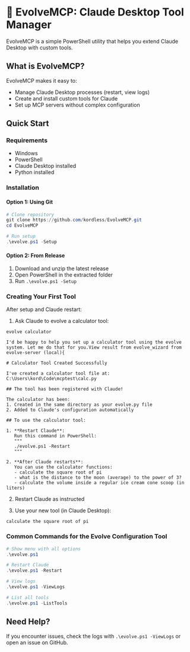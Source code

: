 # 🧠 EvolveMCP: Claude Desktop Tool Manager

EvolveMCP is a simple PowerShell utility that helps you extend Claude Desktop with custom tools.

## What is EvolveMCP?

EvolveMCP makes it easy to:
- Manage Claude Desktop processes (restart, view logs)
- Create and install custom tools for Claude
- Set up MCP servers without complex configuration

## Quick Start

### Requirements
- Windows
- PowerShell
- Claude Desktop installed
- Python installed

### Installation

#### Option 1: Using Git
```powershell
# Clone repository
git clone https://github.com/kordless/EvolveMCP.git
cd EvolveMCP

# Run setup
.\evolve.ps1 -Setup
```

#### Option 2: From Release
1. Download and unzip the latest release
2. Open PowerShell in the extracted folder
3. Run `.\evolve.ps1 -Setup`

### Creating Your First Tool

After setup and Claude restart:

1. Ask Claude to evolve a calculator tool:
```
evolve calculator
```

```
I'd be happy to help you set up a calculator tool using the evolve system. Let me do that for you.View result from evolve_wizard from evolve-server (local){

# Calculator Tool Created Successfully

I've created a calculator tool file at:
C:\Users\kord\Code\mcptest\calc.py

## The tool has been registered with Claude!

The calculator has been:
1. Created in the same directory as your evolve.py file
2. Added to Claude's configuration automatically

## To use the calculator tool:

1. **Restart Claude**:
   Run this command in PowerShell:
   """
   ./evolve.ps1 -Restart
   """
   
2. **After Claude restarts**:
   You can use the calculator functions:
   - calculate the square root of pi
   - what is the distance to the moon (average) to the power of 3?
   - calculate the volume inside a regular ice cream cone scoop (in liters)

```

2. Restart Claude as instructed

3. Use your new tool (in Claude Desktop):
```
calculate the square root of pi
```

### Common Commands for the Evolve Configuration Tool

```powershell
# Show menu with all options
.\evolve.ps1

# Restart Claude
.\evolve.ps1 -Restart

# View logs
.\evolve.ps1 -ViewLogs

# List all tools
.\evolve.ps1 -ListTools
```

## Need Help?

If you encounter issues, check the logs with `.\evolve.ps1 -ViewLogs` or open an issue on GitHub.
